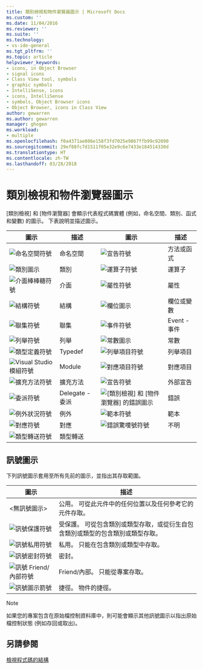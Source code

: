 ```yaml
---
title: 類別檢視和物件瀏覽器圖示 | Microsoft Docs
ms.custom: ''
ms.date: 11/04/2016
ms.reviewer: ''
ms.suite: ''
ms.technology:
- vs-ide-general
ms.tgt_pltfrm: ''
ms.topic: article
helpviewer_keywords:
- icons, in Object Browser
- signal icons
- Class View tool, symbols
- graphic symbols
- IntelliSense, icons
- icons, IntelliSense
- symbols, Object Browser icons
- Object Browser, icons in Class View
author: gewarren
ms.author: gewarren
manager: ghogen
ms.workload:
- multiple
ms.openlocfilehash: f0a4371ae086e158f3fd7025e9867ffb99c92090
ms.sourcegitcommit: 29ef88fc7d1511f05e32e9c6e7433e184514330d
ms.translationtype: HT
ms.contentlocale: zh-TW
ms.lasthandoff: 03/28/2018
---
```

# <a name="class-view-and-object-browser-icons"></a>類別檢視和物件瀏覽器圖示

[類別檢視] 和 [物件瀏覽器] 會顯示代表程式碼實體 (例如，命名空間、類別、函式和變數) 的圖示。 下表說明並描述圖示。

|圖示|描述|圖示|描述|
|----------|-----------------|----------|-----------------|
|![命名空間符號](../ide/media/vxnamespace_icon.gif "vxNamespace_Icon")|命名空間|![宣告符號](../ide/media/vxmethod_icon.gif "vxMethod_Icon")|方法或函式|
|![類別圖示](../ide/media/vxclass_icon.gif "vxClass_Icon")|類別|![運算子符號](../ide/media/vxoperator_icon.gif "vxOperator_Icon")|運算子|  
|![介面棒棒糖符號](../ide/media/vxinterface_icon.gif "vxInterface_Icon")|介面|![屬性符號](../ide/media/vxproperty_icon.gif "vxProperty_Icon")|屬性|
|![結構符號](../ide/media/vxstruct_icon.gif "vxStruct_Icon")|結構|![欄位圖示](../ide/media/vxfield_icon.gif "vxField_Icon")|欄位或變數|  
|![聯集符號](../ide/media/vxunion_icon.gif "vxUnion_Icon")|聯集|![事件符號](../ide/media/vxevent_icon.gif "vxEvent_Icon")|Event - 事件|  
|![列舉符號](../ide/media/vxenum_icon.gif "vxEnum_Icon")|列舉|![常數圖示](../ide/media/vxconstant_icon.gif "vxConstant_Icon")|常數|  
|![類型定義符號](../ide/media/vxtypedef_icon.gif "vxTypeDef_Icon")|Typedef|![列舉項目符號](../ide/media/vxenumitem_icon.gif "vxEnumItem_Icon")|列舉項目|  
|![Visual Studio 模組符號](../ide/media/vxmodule_icon.gif "vxModule_Icon")|Module|![對應項目符號](../ide/media/vxmapitem_icon.gif "vxMapItem_Icon")|對應項目|  
|![擴充方法符號](../ide/media/extensionmethod.gif "ExtensionMethod")|擴充方法|![宣告符號](../ide/media/vxmethod_icon.gif "vxMethod_Icon")|外部宣告|  
|![委派符號](../ide/media/vxdelegate_icon.gif "vxDelegate_Icon")|Delegate - 委派|![[類別檢視] 和 [物件瀏覽器] 的錯誤圖示](../ide/media/erroricon.gif "ErrorIcon")|錯誤|  
|![例外狀況符號](../ide/media/vxexception_icon.gif "vxException_Icon")|例外|![範本符號](../ide/media/vxtemplate_icon.gif "vxTemplate_Icon")|範本|  
|![對應符號](../ide/media/vxmap_icon.gif "vxMap_Icon")|對應|![錯誤驚嘆號符號](../ide/media/vxerror_icon.gif "vxError_Icon")|不明|  
|![類型轉送符號](../ide/media/ob_type_forward.gif "ob_type_forward")|類型轉送|||  

## <a name="signal-icons"></a>訊號圖示

下列訊號圖示套用至所有先前的圖示，並指出其存取範圍。

|圖示|描述|
|----------|-----------------|  
|\<無訊號圖示>|公用。 可從此元件中的任何位置以及任何參考它的元件存取。|  
|![訊號保護符號](../ide/media/vxsignal_icon_key.gif "vxSignal_Icon_Key")|受保護。 可從包含類別或類型存取，或從衍生自包含類別或類型的包含類別或類型存取。|  
|![訊號私用符號](../ide/media/vxsignal_icon_lock.gif "vxSignal_Icon_Key")|私用。 只能在包含類別或類型中存取。|  
|![訊號密封符號](../ide/media/vxsignal_icon_envelope.gif "vxSignal_Icon_Key")|密封。|  
|![訊號 Friend&#47;內部符號](../ide/media/vxsignal_icon_diamond.gif "vxSignal_Icon_Diamond")|Friend/內部。 只能從專案存取。|  
|![訊號圖示箭號](../ide/media/vxsignal_icon_arrow.gif "vxSignal_Icon_Arrow")|捷徑。 物件的捷徑。|

> [!NOTE]
> 如果您的專案包含在原始檔控制資料庫中，則可能會顯示其他訊號圖示以指出原始檔控制狀態 (例如存回或取出)。

## <a name="see-also"></a>另請參閱

[檢視程式碼的結構](../ide/viewing-the-structure-of-code.md)
